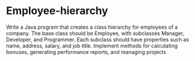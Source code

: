 # Employee-hierarchy


Write a Java program that creates a class hierarchy for employees of a
 company. The base class should be Employee, with subclasses Manager,
 Developer, and Programmer. Each subclass should have properties such as
 name, address, salary, and job title. Implement methods for calculating
 bonuses, generating performance reports, and managing projects
